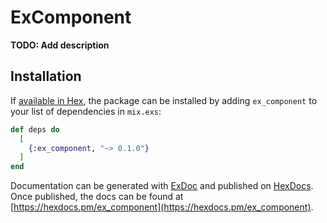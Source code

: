# ExComponent

**TODO: Add description**

## Installation

If [available in Hex](https://hex.pm/docs/publish), the package can be installed
by adding `ex_component` to your list of dependencies in `mix.exs`:

```elixir
def deps do
  [
    {:ex_component, "~> 0.1.0"}
  ]
end
```

Documentation can be generated with [ExDoc](https://github.com/elixir-lang/ex_doc)
and published on [HexDocs](https://hexdocs.pm). Once published, the docs can
be found at [https://hexdocs.pm/ex_component](https://hexdocs.pm/ex_component).

